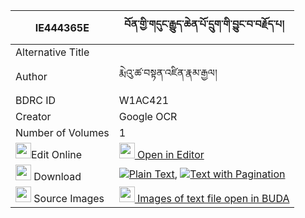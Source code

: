 |IE444365E|བོན་གྱི་གདུང་རྒྱུད་ཆེན་པོ་དྲུག་གི་བྱུང་བ་བརྗོད་པ། 
| --- | --- 
|Alternative Title |
|Author| རྨེའུ་ཚ་བསྟན་འཛིན་རྣམ་རྒྱལ།
|BDRC ID | W1AC421
|Creator | Google OCR
|Number of Volumes| 1
|<img width="25" src="https://img.icons8.com/color/25/000000/edit-property.png">Edit Online| [<img width="25" src="https://avatars.githubusercontent.com/u/45091458?s=200&v=4"> Open in Editor](http://editor.openpecha.org/IE444365E)
|<img width="25" src="https://img.icons8.com/fluent/48/000000/download-2.png"/>  Download | [![](https://img.icons8.com/color/20/000000/txt.png)Plain Text](https://github.com/Openpecha/IE444365E/releases/download/v2/bon_gyi_dunggyu_chenpo_druk_gi_plain_IE444365E.zip), [![](https://img.icons8.com/color/20/000000/txt.png)Text with Pagination](https://github.com/Openpecha/IE444365E/releases/download/v2/bon_gyi_dunggyu_chenpo_druk_gi_pages_IE444365E.zip)
|<img width="25" src="https://img.icons8.com/plasticine/100/000000/pictures-folder.png"/>  Source Images | [<img width="25" src="https://library.bdrc.io/icons/BUDA-small.svg"> Images of text file open in BUDA](https://library.bdrc.io/show/bdr:W1AC421)